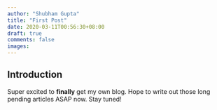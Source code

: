 ```yaml
---
author: "Shubham Gupta"
title: "First Post"
date: 2020-03-11T00:56:30+08:00
draft: true
comments: false
images:
---
```



## Introduction

Super excited to **finally** get my own blog. Hope to write out those long pending articles ASAP now. Stay tuned!
